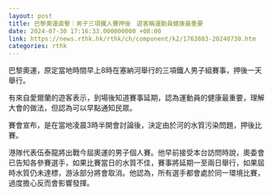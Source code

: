 ```yaml
---
layout: post
title: 巴黎奧運直擊｜男子三項鐵人賽押後　遊客稱運動員健康最重要
date: 2024-07-30 17:16:33.000000000 +08:00
link: https://news.rthk.hk/rthk/ch/component/k2/1763883-20240730.htm
categories: rthk
---
```


巴黎奧運，原定當地時間早上8時在塞納河舉行的三項鐵人男子組賽事，押後一天舉行。

有來自愛爾蘭的遊客表示，到場後知道賽事延期，認為運動員的健康最重要，理解大會的做法，但認為可以早點通知民眾。

賽會宣布，是在當地凌晨3時半開會討論後，決定由於河的水質污染問題，押後比賽。

港隊代表伍泰龍將出戰今屆奧運的男子個人賽。他早前接受本台訪問時說，奧委會已告知各參賽選手，如果比賽當日的水質不佳，賽事將延期一至兩日舉行，如果屆時水質仍未達標，游泳部分將會取消。他認為，所有選手都會處於同一環境比賽，過度擔心反而會影響發揮。
